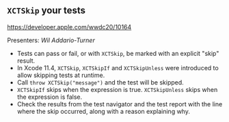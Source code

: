 ## `XCTSkip` your tests

https://developer.apple.com/wwdc20/10164

Presenters: _Wil Addario-Turner_

- Tests can pass or fail, or with `XCTSkip`, be marked with an explicit "skip" result.
- In Xcode 11.4, `XCTSkip`, `XCTSkipIf` and `XCTSkipUnless` were introduced to allow skipping tests at runtime.
- Call `throw XCTSkip("message")` and the test will be skipped.
- `XCTSkipIf` skips when the expression is true. `XCTSkipUnless` skips when the expression is false.
- Check the results from the test navigator and the test report with the line where the skip occurred, along with a reason explaining why.

